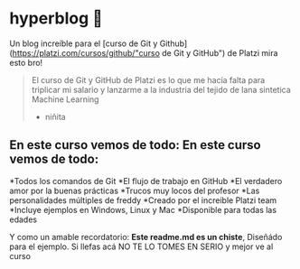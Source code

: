 # hyperblog 💚
Un blog increíble para el [curso de Git y Github](https://platzi.com/cursos/github/"curso de Git y GitHub") de Platzi
mira esto bro!
>El curso de Git y GitHub de Platzi es lo que me hacía falta para triplicar mi salario y lanzarme a la industria del tejido de lana sintetica Machine Learning
> - niñita
## En este curso vemos de todo: En este curso vemos de todo:
*Todos los comandos de Git
*El flujo de trabajo en GitHub
*El verdadero amor por la buenas prácticas
*Trucos muy locos del profesor
*Las personalidades múltiples de freddy
*Creado por el increible Platzi team
*Incluye ejemplos en Windows, Linux y Mac
*Disponible para todas las edades

Y como un amable recordatorio: **Este readme.md es un chiste**, Diseñádo para el ejemplo. Si llefas acá NO TE LO TOMES EN SERIO y mejor ve al curso